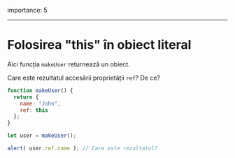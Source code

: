 importance: 5

---

# Folosirea "this" în obiect literal

Aici funcția `makeUser` returnează un obiect.

Care este rezultatul accesării proprietății `ref`? De ce?

```js
function makeUser() {
  return {
    name: "John",
    ref: this
  };
}

let user = makeUser();

alert( user.ref.name ); // Care este rezultatul?
```
